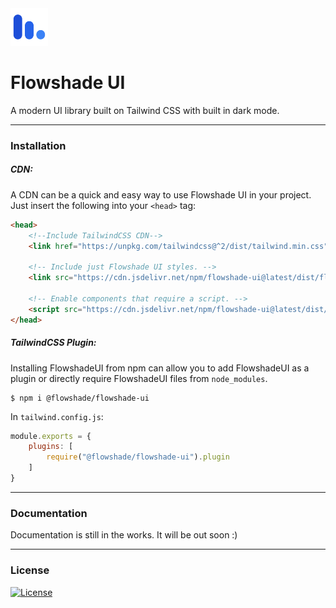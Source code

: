 <img src="assets/logo.svg" alt="Flowshade UI Logo" style="width:60px;"/> 

<h1>Flowshade UI</h1>

A modern UI library built on Tailwind CSS with built in dark mode.

---
### Installation
##### CDN:
A CDN can be a quick and easy way to use Flowshade UI in your project. Just insert the following into your ```<head>``` tag:
```html
<head>
    <!--Include TailwindCSS CDN-->
    <link href="https://unpkg.com/tailwindcss@^2/dist/tailwind.min.css" rel="stylesheet" />
    
    <!-- Include just Flowshade UI styles. -->
    <link src="https://cdn.jsdelivr.net/npm/flowshade-ui@latest/dist/flowshadeui.css" rel="stylesheet" />
    
    <!-- Enable components that require a script. -->
    <script src="https://cdn.jsdelivr.net/npm/flowshade-ui@latest/dist/flowshadeui.js" defer></script>
</head>
```

##### TailwindCSS Plugin:
Installing FlowshadeUI from npm can allow you to add FlowshadeUI as a plugin or directly require FlowshadeUI files from ```node_modules```.
```shell
$ npm i @flowshade/flowshade-ui
``` 
In `tailwind.config.js`:
```js
module.exports = {
    plugins: [
        require("@flowshade/flowshade-ui").plugin
    ]
}
```

---
### Documentation

Documentation is still in the works. It will be out soon :)

---
### License
[![License](https://img.shields.io/badge/MIT-LICENSE-blue?style=for-the-badge)](license.md)
